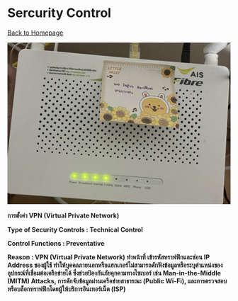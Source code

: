# Sercurity Control

[ Back to Homepage ](https://witchapolinaksorn.github.io)

![router](img/router.jpg)


**การตั้งค่า VPN (Virtual Private Network)**  


**Type of Security Controls : Technical Control**


**Control Functions : Preventative**


**Reason : VPN (Virtual Private Network) ทำหน้าที่ เข้ารหัสทราฟฟิกและซ่อน IP Address ของผู้ใช้ ทำให้บุคคลภายนอกหรือแฮกเกอร์ไม่สามารถดักฟังข้อมูลหรือระบุตำแหน่งของอุปกรณ์ที่เชื่อมต่อเครือข่ายได้ ซึ่งช่วยป้องกันภัยคุกคามทางไซเบอร์ เช่น Man-in-the-Middle (MITM) Attacks, การดักจับข้อมูลผ่านเครือข่ายสาธารณะ (Public Wi-Fi), และการตรวจสอบหรือบล็อกทราฟฟิกโดยผู้ให้บริการอินเทอร์เน็ต (ISP)**